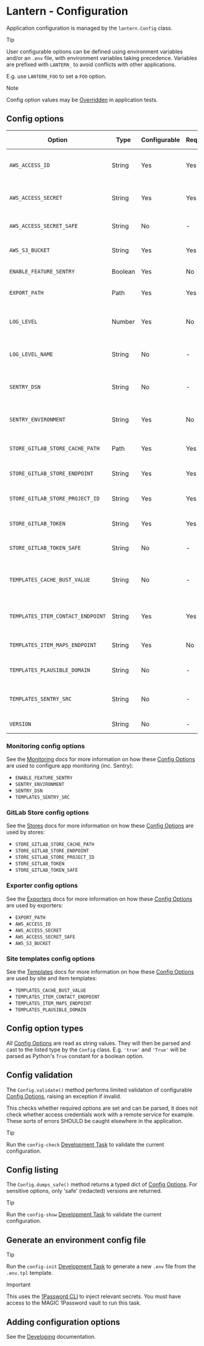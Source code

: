 # Lantern - Configuration

Application configuration is managed by the `lantern.Config` class.

> [!TIP]
> User configurable options can be defined using environment variables and/or an `.env` file, with environment
> variables taking precedence. Variables are prefixed with `LANTERN_` to avoid conflicts with other applications.
>
> E.g. use `LANTERN_FOO` to set a `FOO` option.

> [!NOTE]
> Config option values may be [Overridden](/docs/dev.md#pytest-env) in application tests.

## Config options

| Option                            | Type    | Configurable | Required | Sensitive | Since Version | Summary                                                                  | Default                                   | Example                                   |
|-----------------------------------|---------|--------------|----------|-----------|---------------|--------------------------------------------------------------------------|-------------------------------------------|-------------------------------------------|
| `AWS_ACCESS_ID`                   | String  | Yes          | Yes      | No        | v0.1.x        | AWS IAM user identifier for site exporter remote uploads                 | *None*                                    | 'x'                                       |
| `AWS_ACCESS_SECRET`               | String  | Yes          | Yes      | Yes       | v0.1.x        | AWS IAM user secret for site exporter remote uploads                     | *None*                                    | 'x'                                       |
| `AWS_ACCESS_SECRET_SAFE`          | String  | No           | -        | -         | v0.1.x        | Redacted version of `STORE_GITLAB_TOKEN`                                 | *N/A*                                     | 'REDACTED'                                |
| `AWS_S3_BUCKET`                   | String  | Yes          | Yes      | No        | v0.1.x        | AWS S3 bucket used for remote static site builds                         | *None*                                    | 'example.com'                             |
| `ENABLE_FEATURE_SENTRY`           | Boolean | Yes          | No       | No        | v0.1.x        | Enables Sentry monitoring if true                                        | *True*                                    | *True*                                    |
| `EXPORT_PATH`                     | Path    | Yes          | Yes      | No        | v0.1.x        | Location for local static site exporter builds                           | *None*                                    | '/data/exports/records'                   |
| `LOG_LEVEL`                       | Number  | Yes          | No       | No        | v0.1.x        | A logging level name or number to set the application logging level      | 30                                        | 20                                        |
| `LOG_LEVEL_NAME`                  | String  | No           | -        | -         | v0.1.x        | Logging level name for the configured application logging level          | 'WARNING'                                 | 'INFO'                                    |
| `SENTRY_DSN`                      | String  | No           | -        | -         | v0.4.x        | Sentry connection string for backend error monitoring (not sensitive)    | *N/A*                                     | 'https://123@example.com/123'             |
| `SENTRY_ENVIRONMENT`              | String  | Yes          | No       | No        | v0.1.x        | Application runtime environment to include in Sentry errors              | 'development'                             | 'production'                              |
| `STORE_GITLAB_STORE_CACHE_PATH`   | Path    | Yes          | Yes      | No        | v0.1.x        | Location for GitLab store's local records cache                          | *None*                                    | '/tmp/gitlab_cache/'                      |
| `STORE_GITLAB_STORE_ENDPOINT`     | String  | Yes          | Yes      | No        | v0.1.x        | base API endpoint for GitLab store's remote instance                     | *None*                                    | 'https://gitlab.com'                      |
| `STORE_GITLAB_STORE_PROJECT_ID`   | String  | Yes          | Yes      | No        | v0.1.x        | GitLab project ID for GitLab store's remote instance                     | *None*                                    | '123'                                     |
| `STORE_GITLAB_TOKEN`              | String  | Yes          | Yes      | Yes       | v0.1.x        | API access token for GitLab store's remote instance                      | *None*                                    | 'REDACTED'                                |
| `STORE_GITLAB_TOKEN_SAFE`         | String  | No           | -        | -         | v0.1.x        | Redacted version of `STORE_GITLAB_TOKEN`                                 | *N/A*                                     | 'REDACTED'                                |
| `TEMPLATES_CACHE_BUST_VALUE`      | String  | No           | -        | -         | v0.1.x        | Query string value appended to site assets to avoid stale browser caches | *N/A*                                     | '0.3.0'                                   |
| `TEMPLATES_ITEM_CONTACT_ENDPOINT` | String  | Yes          | Yes      | No        | v0.1.x        | Microsoft Power Automate trigger endpoint for item contact form          | *N/A*                                     | 'https://example.com/...'                 |
| `TEMPLATES_ITEM_MAPS_ENDPOINT`    | String  | Yes          | No       | No        | v0.1.x        | Embedded Maps Service base endpoint                                      | `https://embedded-maps.data.bas.ac.uk/v1` | 'https://embedded-maps.data.bas.ac.uk/v1' |
| `TEMPLATES_PLAUSIBLE_DOMAIN`      | String  | No           | -        | -         | v0.1.x        | Plausible site identifier for frontend analytics                         | *None*                                    | 'example'                                 |
| `TEMPLATES_SENTRY_SRC`            | String  | No           | -        | No        | v0.1.x        | Sentry CDN project URL for frontend error tracking and user feedback     | *N/A*                                     | 'https://example.com'                     |
| `VERSION`                         | String  | No           | -        | -         | v0.1.x        | Application package version                                              | *N/A*                                     | '0.3.0'                                   |

### Monitoring config options

See the [Monitoring](/docs/monitoring.md#monitoring-configuration) docs for more information on how these
[Config Options](#config-options) are used to configure app monitoring (inc. Sentry):

- `ENABLE_FEATURE_SENTRY`
- `SENTRY_ENVIRONMENT`
- `SENTRY_DSN`
- `TEMPLATES_SENTRY_SRC`

### GitLab Store config options

See the [Stores](/docs/stores.md#stores-configuration) docs for more information on how these
[Config Options](#config-options) are used by stores:

- `STORE_GITLAB_STORE_CACHE_PATH`
- `STORE_GITLAB_STORE_ENDPOINT`
- `STORE_GITLAB_STORE_PROJECT_ID`
- `STORE_GITLAB_TOKEN`
- `STORE_GITLAB_TOKEN_SAFE`

### Exporter config options

See the [Exporters](/docs/exporters.md#exporters-configuration) docs for more information on how these
[Config Options](#config-options) are used by exporters:

- `EXPORT_PATH`
- `AWS_ACCESS_ID`
- `AWS_ACCESS_SECRET`
- `AWS_ACCESS_SECRET_SAFE`
- `AWS_S3_BUCKET`

### Site templates config options

See the [Templates](/docs/site.md#templates-configuration) docs for more information on how these
[Config Options](#config-options) are used by site and item templates:

- `TEMPLATES_CACHE_BUST_VALUE`
- `TEMPLATES_ITEM_CONTACT_ENDPOINT`
- `TEMPLATES_ITEM_MAPS_ENDPOINT`
- `TEMPLATES_PLAUSIBLE_DOMAIN`

## Config option types

All [Config Options](#config-options) are read as string values. They will then be parsed and cast to the listed type
by the `Config` class. E.g. `'true'` and `'True'` will be parsed as Python's `True` constant for a boolean option.

## Config validation

The `Config.validate()` method performs limited validation of configurable [Config Options](#config-options), raising
an exception if invalid.

This checks whether required options are set and can be parsed, it does not check whether access credentials work with
a remote service for example. These sorts of errors SHOULD be caught elsewhere in the application.

> [!TIP]
> Run the `config-check` [Development Task](/docs/dev.md#development-tasks) to validate the current configuration.

## Config listing

The `Config.dumps_safe()` method returns a typed dict of [Config Options](#config-options). For sensitive options, only
'safe' (redacted) versions are returned.

> [!TIP]
> Run the `config-show` [Development Task](/docs/dev.md#development-tasks) to validate the current configuration.

## Generate an environment config file

> [!TIP]
> Run the `config-init` [Development Task](/docs/dev.md#development-tasks) to generate a new `.env` file from the
> `.env.tpl` template.

> [!IMPORTANT]
> This uses the [1Password CLI](https://developer.1password.com/docs/cli/) to inject relevant secrets. You must have
> access to the MAGIC 1Password vault to run this task.

## Adding configuration options

See the [Developing](/docs/dev.md#adding-configuration-options) documentation.
